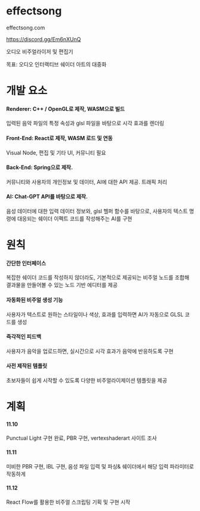 # effectsong
effectsong.com

https://discord.gg/Em6nXUnQ

오디오 비주얼라이저 및 편집기

목표: 오디오 인터랙티브 쉐이더 아트의 대중화

# 개발 요소
#### Renderer: C++ / OpenGL로 제작, WASM으로 빌드

입력된 음악 파일의 특정 속성과 glsl 파일을 바탕으로 시각 효과를 렌더링

#### Front-End: React로 제작, WASM 로드 및 연동
Visual Node, 편집 및 기타 UI, 커뮤니티 필요

#### Back-End: Spring으로 제작.
커뮤니티와 사용자의 개인정보 및 데이터, AI에 대한 API 제공. 트래픽 처리

#### AI: Chat-GPT API를 바탕으로 제작.
음성 데이터에 대한 입력 데이터 정보와, glsl 헬퍼 함수를 바탕으로, 사용자의 텍스트 명령에 대응되는 쉐이더 이펙트 코드를 작성해주는 AI를 구현

# 원칙
#### 간단한 인터페이스
복잡한 쉐이더 코드를 작성하지 않더라도, 기본적으로 제공되는 비주얼 노드를 조합해 결과물을 만들어볼 수 있는 노드 기반 에디터를 제공

#### 자동화된 비주얼 생성 기능
사용자가 텍스트로 원하는 스타일이나 색상, 효과를 입력하면 AI가 자동으로 GLSL 코드를 생성

#### 즉각적인 피드백
사용자가 음악을 업로드하면, 실시간으로 시각 효과가 음악에 반응하도록 구현

#### 사전 제작된 템플릿
초보자들이 쉽게 시작할 수 있도록 다양한 비주얼라이제이션 템플릿을 제공

# 계획

#### 11.10
Punctual Light 구현 완료, PBR 구현, vertexshaderart 사이트 조사

#### 11.11
미비한 PBR 구현, IBL 구현, 음성 파일 입력 및 파싱& 쉐이더에서 해당 입력 파라미터로 작동하게

#### 11.12
React Flow를 활용한 비주얼 스크립팅 기획 및 구현 시작
